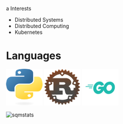a Interests
 - Distributed Systems
 - Distributed Computing
 - Kubernetes

# Languages
<p float="left">
 <img src="images/python.png" alt="python_logo" width="100" height="100"/>
 <img src="images/rust.png" alt="rustlang_logo" width="100" height="100"/>
 <img src="images/go.png" alt="golang_logo" width="100" height="100"/>

![sqmstats](https://github-readme-stats.vercel.app/api?username=sqm24&show_icons=true&theme=merko)</p>
